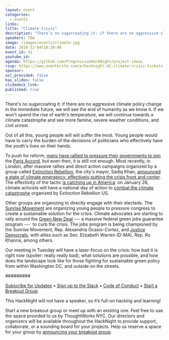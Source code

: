 ```yaml
---
layout: event
categories:
  - events
links:
title: "Climate Crisis"
description: "There’s no sugarcoating it: if there are no aggressive climate policy change in the immediate future, we will see the end of humanity as we know it."
speakers: TBA
image: /images/events/climate.jpg
date: 2018-12-04T18:30:00
event_id: 41
youtube_id:
agenda: https://github.com/ProgressiveHackNight/project-ideas
rsvp: https://www.eventbrite.com/e/hacknight-42-climate-crisis-tickets-54609843512
sponsor:
asl_provided: false
has_slides: false
slidedeck_link:
published: true
---
```


There's no sugarcoating it: if there are no aggressive climate policy change in the immediate future, we will see the end of humanity as we know it. If we won't upend the rise of earth's temperature, we will continue towards a climate catastrophe and see more famine, severe weather conditions, and civil unrest.

Out of all this, young people will will suffer the most. Young people would have to carry the burden of the decisions of politicians who effectively have the youth's lives on their hands.

To push for reform, [many have rallied to pressure their governments to join](https://peoplesclimate.org/) the [Paris Accord](https://unfccc.int/process-and-meetings/the-paris-agreement/the-paris-agreement), but even then, it is still not enough. Most recently, in London, after massive rallies and direct action campaigns organized by a group called [Extinction Rebellion](https://rebellion.earth/), the city's mayor, Sadiq Khan, [announced a state of climate emergency, effectively putting the crisis front and center](https://www.theguardian.com/uk-news/2018/dec/11/london-mayor-sadiq-khan-city-climate-emergency). The effectivity of the tactic [is catching up in America](https://theintercept.com/2018/12/15/extinction-rebellion-nyc-climate-activism/): on January 26, climate activists will have a national day of action to [combat the climate catastrophe](https://www.facebook.com/events/755872278100977/) organized by Extinction Rebellion US.

Other groups are organizing to directly engage with their electeds. The [Sunrise Movement](https://www.sunrisemovement.org)  are organizing young people to pressure congress to create a sustainable solution for the crisis. Climate advocates are starting to rally around the [Green New Deal](https://www.sierraclub.org/trade/what-green-new-deal) --- a massive federal green jobs guarantee program ---  to curb the crisis. The jobs program is being championed by the Sunrise Movement, Rep. Alexandria Ocasio-Cortez, and [Justice Democrats](http://www.justicedemocrats.com), with allies such as Sen. Elizabeth Warren (D-MA), Rep. Ro Khanna, among others.

Our meeting in Tuesday will have a laser-focus on the crisis: how bad it is right now (spoiler: really really bad), what solutions are possible, and how does the landscape look like for those fighting for sustainable green policy from within Washington DC, and outside on the streets.


#########

[Subscribe for Updates](https://proghacknight.us16.list-manage.com/subscribe?u=597c1a32f8812c62dfc1126f5&id=90e62cddff) • [Sign up to the Slack](https://join.slack.com/t/progressivehacknight/shared_invite/enQtMjY4MTkyMzg4OTYxLWU2MGRiZTMwY2NkZDk2ZmJhZDA3NDc5MjAxOWI1MTM1ZjRkYjJmODFkYTc4ZjQzMTJiNTNhNGJiZTEwZjQ0OWQ) • [Code of Conduct](http://www.progressivehacknight.org/culture/2017/07/01/code-of-conduct.html)  • [Start a Breakout Group](https://github.com/ProgressiveHackNight/project-ideas)

This HackNight will not have a speaker, so it’s full-on hacking and learning!

Start a new breakout group or meet up with an existing one. Feel free to use the space provided to us by ThoughtWorks NYC. Our directors and organizers will be available throughout the HackNight to provide support, collaborate, or a sounding board for your projects. Help us reserve a space for your group by [announcing your breakout group](https://github.com/ProgressiveHackNight/project-ideas).
